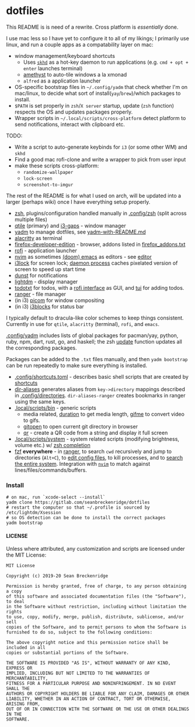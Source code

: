 # dotfiles

This README is is need of a rewrite. Cross platform is *essentially* done.

I use mac less so I have yet to configure it to all of my likings; I primarily use linux, and run a couple apps as a compatability layer on mac:

* window management/keyboard shortcuts
  * Uses [`skhd`](https://github.com/koekeishiya/skhd) as a hot-key daemon to run applications (e.g. `cmd + opt + enter` launches terminal)
  * [amethyst](https://github.com/ianyh/Amethyst) to auto-tile windows a la xmonad
  * `alfred` as a application launcher
* OS-specific bootstrap files in `~/.config/yadm` that check whether I'm on mac/linux, to decide what sort of install(`yay`/`brew`)/which packages to install.
* `$PATH` is set properly in `zsh`/`X server` startup, update (`zsh` function) respects the OS and updates packages properly.
* Wrapper scripts in `~/.local/scripts/cross-platform` detect platform to send notifications, interact with clipboard etc.

TODO:
  * Write a script to auto-generate keybinds for `i3` (or some other WM) and `skhd`
  * Find a good mac rofi-clone and write a wrapper to pick from user input
  * make these scripts cross-platform:
    * `randomize-wallpaper`
    * `lock-screen`
    * `screenshot-to-imgur`

The rest of the README is for what I used on arch, will be updated into a larger (perhaps wiki) once I have everything setup properly.

- [zsh](http://zsh.sourceforge.net/), plugins/configuration handled manually in [.config/zsh](.config/zsh) (split across multiple files)
- [qtile](https://github.com/qtile?type=source) (primary) and [i3-gaps](https://github.com/Airblader/i3) - window manager
- [yadm](https://yadm.io) to manage dotfiles, see [yadm-with-README.md](.config/yadm/yadm-with-README.md)
- [alacritty](https://github.com/alacritty/alacritty) as terminal 
- [firefox-developer-edition](https://www.archlinux.org/packages/community/x86_64/firefox-developer-edition/) - browser, addons listed in [firefox_addons.txt](./.local/share/firefox_addons.txt)
- [rofi](https://github.com/davatorium/rofi) - application launcher
- [nvim](https://neovim.io/) as sometimes [(doom) emacs](https://github.com/hlissner/doom-emacs) as editors - see [editor](.local/scripts/system/editor)
- [i3lock](https://i3wm.org/i3lock/) for screen lock; [daemon process](.local/scripts/system/lock_screen) caches pixelated version of screen to speed up start time
- [dunst](https://dunst-project.org/) for notifications
- [lightdm](https://wiki.archlinux.org/index.php/LightDM) - display manager
- [todotxt](http://todotxt.org/) for todos, with a [rofi interface](.local/scripts/bin/todo_prompt) as GUI, and [tui](https://gitlab.com/seanbreckenridge/full_todotxt) for adding todos.
- [ranger](https://github.com/ranger/ranger) - file manager
- (in i3) [picom](https://github.com/yshui/picom) for window compositing
- (in i3) [i3blocks](https://github.com/vivien/i3blocks) for status bar

I typically default to dracula-like color schemes to keep things consistent. Currently in use for `qtile`, `alacritty` (terminal), `rofi`, and `emacs`.

[.config/yadm](.config/yadm) includes lists of global packages for pacman/yay, python, ruby, npm, dart, rust, go, and haskell; the zsh [update](.config/zsh/functions/update) function updates all the corresponding packages.

Packages can be added to the `.txt` files manually, and then `yadm bootstrap` can be run repeatedly to make sure everything is installed.

- [.config/shortcuts.toml](.config/shortcuts.toml) - describes basic shell scripts that are created by [shortcuts](https://gitlab.com/seanbreckenridge/shortcuts)
- [dir-aliases](.local/scripts/system/dir-aliases) generates aliases from `key->directory` mappings described in [.config/directories](.config/directories). `dir-aliases-ranger` creates bookmarks in ranger using the same keys.
- [.local/scripts/bin](.local/scripts/bin) - generic scripts
    - media related, [duration](.local/scripts/bin/duration) to get media length, [gifme](.local/scripts/bin/gifme) to convert video to gifs.
    - [gitopen](.local/scripts/bin/gitopen) to open current git directory in browser
    - [qr](.local/scripts/bin/qr) - create a QR code from a string and display it full screen
- [.local/scripts/system](.local/scripts/system) - system related scripts (modifying brightness, volume etc.) w/ [zsh completion](.config/zsh/completions)
- [fzf](https://github.com/junegunn/fzf) **everywhere** - in [ranger](https://gitlab.com/seanbreckenridge/dotfiles/-/blob/master/.config/ranger/commands.py), to search `cwd` recursively and jump to directories (`Alt+C`), to [edit config files](https://gitlab.com/seanbreckenridge/dotfiles/-/blob/c072c474d0ec497761f484d0b11ec555ef397062/.config/shortcuts.toml#L7-15), to kill processes, and to [search the entire system](https://gitlab.com/seanbreckenridge/dotfiles/-/blob/master/.config/zsh/functions/flocate). Integration with [`nvim`](.config/nvim/init.vim) to match against lines/files/commands/buffers.

### Install

    # on mac, run `xcode-select --install`
    yadm clone https://gitlab.com/seanbreckenridge/dotfiles
    # restart the computer so that ~/.profile is sourced by /etc/lightdm/Xsession
    # so OS detection can be done to install the correct packages
    yadm bootstrap

#### LICENSE

Unless where attributed, any customization and scripts are licensed under the MIT License:

```
MIT License

Copyright (c) 2019-20 Sean Breckenridge

Permission is hereby granted, free of charge, to any person obtaining a copy
of this software and associated documentation files (the "Software"), to deal
in the Software without restriction, including without limitation the rights
to use, copy, modify, merge, publish, distribute, sublicense, and/or sell
copies of the Software, and to permit persons to whom the Software is
furnished to do so, subject to the following conditions:

The above copyright notice and this permission notice shall be included in all
copies or substantial portions of the Software.

THE SOFTWARE IS PROVIDED "AS IS", WITHOUT WARRANTY OF ANY KIND, EXPRESS OR
IMPLIED, INCLUDING BUT NOT LIMITED TO THE WARRANTIES OF MERCHANTABILITY,
FITNESS FOR A PARTICULAR PURPOSE AND NONINFRINGEMENT. IN NO EVENT SHALL THE
AUTHORS OR COPYRIGHT HOLDERS BE LIABLE FOR ANY CLAIM, DAMAGES OR OTHER
LIABILITY, WHETHER IN AN ACTION OF CONTRACT, TORT OR OTHERWISE, ARISING FROM,
OUT OF OR IN CONNECTION WITH THE SOFTWARE OR THE USE OR OTHER DEALINGS IN THE
SOFTWARE.
```
